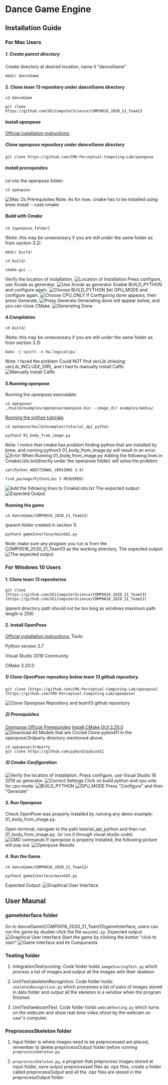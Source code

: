 # Dance Game Engine
## Installation Guide
### For Mac Users
#####  1. Create parent directory
Create directory at desired location, name it "danceGame"

    mkdir danceGame
####  2. Clone team 13 repository under danceGame directory

    cd danceGame

    git clone https://github.com/UCLComputerScience/COMP0016_2020_21_Team13
#### Install openpose
[Official installation instructions: ](https://github.com/CMU-Perceptual-Computing-Lab/openpose/blob/master/doc/installation/0_index.md)
##### Clone openpose repository under danceGame directory

    git clone https://github.com/CMU-Perceptual-Computing-Lab/openpose
##### Install prerequisites
cd into the openpose folder:

    cd openpose
![Mac Os Prerequisites](docs/imagesForREADME/MacInstallImg/macPre.png)
Note: As for now, cmake has to be installed using brew install --cask cmake
##### Build with Cmake

    cd {openpose_folder}
   (Note: this may be unnecessary if you are still under the same folder as from section 3.2)
   

    mkdir build/

    cd build/
    
    cmake-gui ..
   Verify the location of installation.
   ![Location of Installation](docs/imagesForREADME/MacInstallImg/installLoc.png)
   Press configure, use Xcode as generator.
   ![Use Xcode as generator](docs/imagesForREADME/MacInstallImg/generator.png)
   Enable BUILD_PYTHON and configure again.
   ![Choose BUILD_PYTHON](docs/imagesForREADME/MacInstallImg/build_python.png)
   Set GPU_MODE and configure again.
   ![Choose CPU_ONLY](docs/imagesForREADME/MacInstallImg/GPU_MODE.png)
   If Configuring done appears, then press Generate.
   ![Press Generate](docs/imagesForREADME/MacInstallImg/generate.png)
   Generating done will appear below, and you can close CMake.
   ![Generating Done](docs/imagesForREADME/MacInstallImg/generatingDone.png)
#### 4.Compilation

    cd build/
   (Note: this may be unnecessary if you are still under the same folder as from section 3.3)
   

    make -j`sysctl -n hw.logicalcpu`
   Note: I faced the problem Could NOT find vecLib (missing: vecLib_INCLUDE_DIR), and I had to manually install Caffe.
   ![Manually Install Caffe](docs/imagesForREADME/MacInstallImg/caffe.png)
  #### 5.Running openpose
  Running the openpose executable:
  

      
    cd openpose/
    ./build/examples/openpose/openpose.bin --image_dir examples/media/
   

   [Running the python tutorials](https://github.com/CMU-Perceptual-Computing-Lab/openpose/blob/master/doc/03_python_api.md)

    cd openpose/build/examples/tutorial_api_python

    python3 01_body_from_image.py
Note: I notice that cmake has problem finding python that are installed by brew, and running python3 01_body_from_image.py will result in an error:
![Error When Running 01_body_from_image.py](docs/imagesForREADME/MacInstallImg/error.png)
Adding the following lines in CmakeLists.txt(directly under the openpose folder) will solve the problem:

    set(Python_ADDITIONAL_VERSIONS 3.9)
    
    find_package(PythonLibs 3 REQUIRED)
![Add the following lines to CmakeLists.txt](docs/imagesForREADME/MacInstallImg/lines.png)
The expected output:
![Expected Output](docs/imagesForREADME/MacInstallImg/output.png)
#### Running the game

    cd danceGame/COMP0016_2020_21_Team13/
(parent folder created in section 1)

    python3 gameInterface/mainGUI.py
   Note: make sure any program you run is from the COMP0016_2020_21_Team13 as the working directory.
   The expected output:
   ![The expected output](docs/imagesForREADME/MacInstallImg/output2.png)
### For Windows 10 Users
#### 1. Clone team 13 repositories

    git clone [https://github.com/UCLComputerScience/COMP0016_2020_21_Team13](https://github.com/UCLComputerScience/COMP0016_2020_21_Team13)

(parent directory path should not be too long as windows maximum path length is 256)
#### 2. Install OpenPose
[Official installation instructions:](https://github.com/CMU-Perceptual-Computing-Lab/openpose/blob/master/doc/installation/0_index.md)
Tools:

Python version 3.7

Visual Studio 2019 Community

CMake 3.20.0
#####  1) Clone OpenPose repository below team 13 github repository

    git clone [https://github.com/CMU-Perceptual-Computing-Lab/openpose](https://github.com/CMU-Perceptual-Computing-Lab/openpose)
![Clone Openpose Repository and team13 github repository](docs/imagesForREADME/Win10InstallImg/preReq.png)
##### 2) Prerequisites
[Openpose Official Prerequisites](https://github.com/CMU-Perceptual-Computing-Lab/openpose/blob/master/doc/installation/1_prerequisites.md)
[Install CMake GUI 3.20.0](https://cmake.org/download/)
![Download All Models that are Circled](docs/imagesForREADME/Win10InstallImg/caffe.png)
Clone pybind11 in the openpose/3rdparty directory mentioned above.

    cd openpose/3rdparty
    git clone https://github.com/pybind/pybind11
##### 3) Cmake Configuration
![Verify the location of installation.](docs/imagesForREADME/Win10InstallImg/cmakePath.png)
Press configure, use Visual Studio 16 2019 as generator.
![Correct Settings](docs/imagesForREADME/Win10InstallImg/VSsetting.png)
Click on build python and cpu only for cpu mode:
![BUILD_PYTHON](docs/imagesForREADME/Win10InstallImg/buildPython.png)
![GPU_MODE](docs/imagesForREADME/Win10InstallImg/CPU_MODE.png)
Press "Configure" and then "Generate"
#### 3. Run Openpose
Check OpenPose was properly installed by running any demo example: 01_body_from_image.py.

Open terminal, navigate to the path tutorial_api_python and then run 01_body_from_image.py. (or run it through visual studio code)
![CMD commands](docs/imagesForREADME/Win10InstallImg/commandLineCommand.png)
If openpose is properly installed, the following picture will pop out.
![Openpose Results](docs/imagesForREADME/Win10InstallImg/output.png)
#### 4. Run the Game

    cd danceGame/COMP0016_2020_21_Team13/
    
    python3 gameInterface/mainGUI.py
Expected Output:
![Graphical User Interface](docs/imagesForREADME/Win10InstallImg/output2.png)

## User Maunal
### gameInterface folder
Go to danceGame\COMP0016_2020_21_Team13\gameInterface, users can run the game by double-click the file `mainGUI.py`. Expected output:
![Graphical User Interface](docs/imagesForREADME/gameInterface/startingStage.png)
Start the game by clicking the button "click to start"
![Game Interface and its Components](docs/imagesForREADME/gameInterface/guiDetail.png)
### Testing folder

1. IntegrationTest\scoring. Code folder holds `imageScoringTest.py` which process a list of images and output all the images with their skeleton

2. UnitTest\skeletonRecognition. Code folder holds `skeletonRecognition.py` which processes a list of pairs of images stored in data folder and output all the skeleton in a window when the program finished.

3. UnitTest\webcamTest. Code folder holds `webcamTesting.py` which turns on the webcam and show real-time video shoot by the webcam on user's computer.
###  PreprocessSkeleton folder

1. Input folder is where images need to be preprocessed are placed, remember to delete preprocessOutput folder before running `preprocessSkeleton.py`

2. `preprocessSkeleton.py`, a program that preprocess images stored at input folder, save output preprocessed files as .npz flies, create a folder called preprocessOutput and all the .npz files are stored in the preprocessOutput folder.


